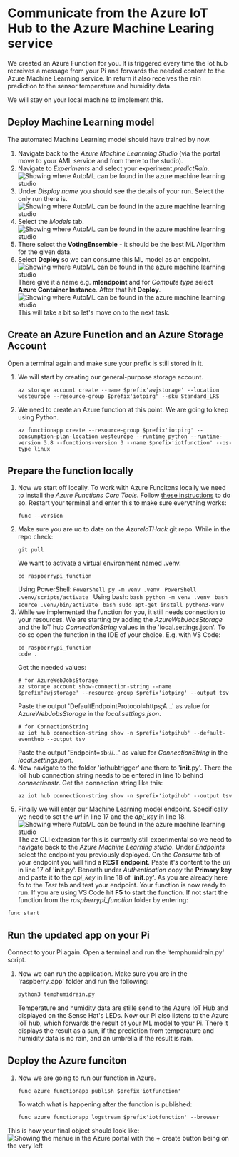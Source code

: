 # Communicate from the Azure IoT Hub to the Azure Machine Learing service

We created an Azure Function for you. It is triggered every time the Iot hub recreives a message from your Pi and forwards the needed content to the Azure Machine Learning service. In return it also receives the rain prediction to the sensor temperature and humidity data.

We will stay on your local machine to implement this.

## Deploy Machine Learning model
The automated Machine Learning model should have trained by now. 
1. Navigate back to the *Azure Machine Leanrning Studio* (via the portal move to your AML service and from there to the studio).
1. Navigate to *Experiments* and select your experiment *predictRain*.
    ![Showing where AutoML can be found in the azure machine learning studio](/images/04experiments.png) <br>
1. Under *Display name* you should see the details of your run. Select the only run there is.
    ![Showing where AutoML can be found in the azure machine learning studio](/images/04model.png) <br>
1. Select the *Models* tab. <br>
    ![Showing where AutoML can be found in the azure machine learning studio](/images/04modeltap.png) <br>
1. There select the **VotingEnsemble** - it should be the best ML Algorithm for the given data.
1. Select **Deploy** so we can consume this ML model as an endpoint. 
    ![Showing where AutoML can be found in the azure machine learning studio](/images/04deploy.png) <br>
    There give it a name e.g. **mlendpoint** and for *Compute type* select **Azure Container Instance**. After that hit **Deploy**. 
    ![Showing where AutoML can be found in the azure machine learning studio](/images/04deploy1.png) <br>
This will take a bit so let's move on to the next task.


## Create an Azure Function and an Azure Storage Account
Open a terminal again and make sure your prefix is still stored in it.
1. We will start by creating our general-purpose storage account.
    ```shell
    az storage account create --name $prefix'awjstorage' --location westeurope --resource-group $prefix'iotpirg' --sku Standard_LRS
    ```
1. We need to create an Azure function at this point. We are going to keep using Python.
    ```shell
    az functionapp create --resource-group $prefix'iotpirg' --consumption-plan-location westeurope --runtime python --runtime-version 3.8 --functions-version 3 --name $prefix'iotfunction' --os-type linux
    ```

## Prepare the function locally
1. Now we start off locally. To work with Azure Funcitons locally we need to install the *Azure Functions Core Tools*. Follow [these instructions](https://docs.microsoft.com/en-us/azure/azure-functions/functions-run-local?tabs=v3%2Cwindows%2Ccsharp%2Cportal%2Cbash%2Ckeda#v2) to do so.
    Restart your terminal and enter this to make sure everything works:
    ```shell
    func --version
    ```
1. Make sure you are uo to date on the *AzureIoTHack* git repo. While in the repo check:
    ```shell
    git pull
    ```
    We want to activate a virtual environment named .venv.
    ```shell
    cd raspberrypi_function
    ```
    Using PowerShell:
        ```PowerShell
        py -m venv .venv
        ```
        ```PowerShell
        .venv/scripts/activate
        ```
    Using bash:
        ```bash
        python -m venv .venv
        ```
        ```bash
        source .venv/bin/activate
        ```
        ```bash
        sudo apt-get install python3-venv
        ```
1. While we implemented the function for you, it still needs connection to your resources. We are starting by adding the *AzureWebJobsStorage* and the IoT hub *ConnectionString* values in the 'local.settings.json'. To do so open the function in the IDE of your choice. E.g. with VS Code:
    ```shell
    cd raspberrypi_function
    code .
    ```
    Get the needed values:
    ```shell
    # for AzureWebJobsStorage
    az storage account show-connection-string --name $prefix'awjstorage' --resource-group $prefix'iotpirg' --output tsv
    ```
    Paste the output 'DefaultEndpointProtocol=https;A...' as value for *AzureWebJobsStorage* in the *local.settings.json*.
    ```shell
    # for ConnectionString
    az iot hub connection-string show -n $prefix'iotpihub' --default-eventhub --output tsv
    ```
    Paste the output 'Endpoint=sb://...' as value for *ConnectionString* in the *local.settings.json*.
1. Now navigate to the folder 'iothubtrigger' ane there to '__init__.py'. There the IoT hub connection string needs to be entered in line 15 behind *connectionstr*.
    Get the connection string like this:
    ```shell
    az iot hub connection-string show -n $prefix'iotpihub' --output tsv
    ```
1. Finally we will enter our Machine Learning model endpoint.
    Specifically we need to set the *url* in line 17 and the *api_key* in line 18.
    ![Showing where AutoML can be found in the azure machine learning studio](/images/04basics.png) <br>
    The az CLI extension for this is currently still experimental so we need to navigate back to the *Azure Machine Learning studio*.
    Under *Endpoints* select the endpoint you previously deployed.
    On the *Consume* tab of your endpoint you will find a **REST endpoint**. Paste it's content to the *url* in line 17 of '__init__.py'.
    Beneath under *Authentication* copy the **Primary key** and paste it to the *api_key* in line 18 of '__init__.py'.
    As you are already here fo to the *Test* tab and test your endpoint.
Your function is now ready to run. If you are using VS Code hit **F5** to start the function. If not start the function from the *raspberrypi_function* folder by entering:
```shell
func start
```

## Run the updated app on your Pi
Connect to your Pi again. Open a terminal and run the 'temphumidrain.py' script.
1. Now we can run the application. Make sure you are in the 'raspberry_app' folder and run the following:
    ```bash
    python3 temphumidrain.py 
    ```
    Temperature and humidity data are stille send to the Azure IoT Hub and displayed on the Sense Hat's LEDs.
    Now our Pi also listens to the Azure IoT hub, which forwards the result of your ML model to your Pi. There it displays the result as a sun, if the prediction from temperature and humidity data is no rain, and an umbrella if the result is rain.

## Deploy the Azure funciton
1. Now we are going to run our function in Azure.
    ```shell
    func azure functionapp publish $prefix'iotfunction'
    ```
    To watch what is happening after the function is published:
    ```shell
    func azure functionapp logstream $prefix'iotfunction' --browser
    ```

This is how your final object should look like:
![Showing the menue in the Azure portal with the + create button being on the very left](/images/architecture.png)


